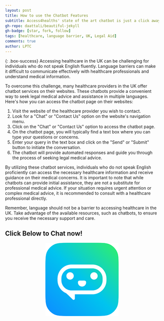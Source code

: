 ```yaml
---
layout: post
title: How to use the Chatbot Features
subtitle: Access4healths' state of the art chatbot is just a click away!
gh-repo: daattali/beautiful-jekyll
gh-badge: [star, fork, follow]
tags: [healthcare, language barrier, UK, Legal Aid]
comments: true
author: LPTC
---
```


{: .box-success}
Accessing healthcare in the UK can be challenging for individuals who do not speak English fluently. Language barriers can make it difficult to communicate effectively with healthcare professionals and understand medical information.

To overcome this challenge, many healthcare providers in the UK offer chatbot services on their websites. These chatbots provide a convenient way to seek legal medical advice and assistance in multiple languages. Here's how you can access the chatbot page on their websites:

1. Visit the website of the healthcare provider you wish to contact.
2. Look for a "Chat" or "Contact Us" option on the website's navigation menu.
3. Click on the "Chat" or "Contact Us" option to access the chatbot page.
4. On the chatbot page, you will typically find a text box where you can type your questions or concerns.
5. Enter your query in the text box and click on the "Send" or "Submit" button to initiate the conversation.
6. The chatbot will provide automated responses and guide you through the process of seeking legal medical advice.

By utilizing these chatbot services, individuals who do not speak English proficiently can access the necessary healthcare information and receive guidance on their medical concerns. It is important to note that while chatbots can provide initial assistance, they are not a substitute for professional medical advice. If your situation requires urgent attention or complex medical advice, it is recommended to consult with a healthcare professional directly.

Remember, language should not be a barrier to accessing healthcare in the UK. Take advantage of the available resources, such as chatbots, to ensure you receive the necessary support and care.


## Click Below to Chat now!
<center>

![chatbot](/assets/img/chatbot.png)

</center>
